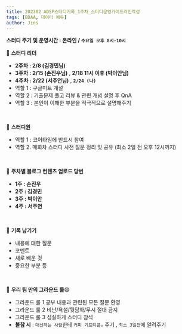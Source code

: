 ```yaml
---
title: 202302 ADSP스터디기록_1주차_스터디운영가이드라인작성
tags: [BDAA, 데이터 에듀]
author: Jins
---
```


**스터디 주기 및 운영시간 : 온라인 / `수요일 오후 8시-10시`**

📌 **스터디 리더**
- **2주차 : 2/8 (김경민님)**
- **3주차 : 2/15 (손진우님)** , **2/18 11시 이후 (박이안님)** 
- **4주차 : 2/22 (서주연님)** , **`2/24 (나)`**
- 역할 1 : 구글미트 개설 
- 역할 2 : 기출문제 풀고 리뷰 & 관련 개념 설명 후 QnA 
- 역할 3 : 본인이 이해한 부분을 적극적으로 설명해주기

<br/>

📌 **스터디원**
- 역할 1 : 코어타임에 반드시 참여
- 역할 2. 매회차 스터디 사전 질문 정리 및 공유 (최소 2일 전 오후 12시까지)

<br/>

📌 **주차별 블로그 컨텐츠 업로드 당번** 
- **1주 : 손진우**
- **2주 : 김경민**
- **3주 : 박이안**
- **4주 : 서주연**

<br/>

📌 **기록 남기기**
- 내용에 대한 질문
- 코멘트
- 새로 배운 것
- 중요한 부분 등

<br/>

📌 **우리 팀 만의 그라운드 룰**😄
- 그라운드 룰 1 공부 내용과 관련된 모든 질문 환영
- 그라운드 룰 2 비난/욕설/뒷담화/무시 절대 금지
- 그라운드 룰 3 성실하게 스터디 참석
- **불참 시** : `대신하는 사람`한테 `커피 기프티콘☕️` 주기 , `최소 3일전`에 알려주기
